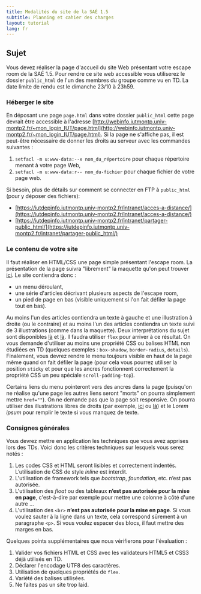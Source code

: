 ```yaml
---
title: Modalités du site de la SAÉ 1.5
subtitle: Planning et cahier des charges
layout: tutorial
lang: fr
---
```


## Sujet

Vous devez réaliser la page d'accueil du site Web présentant votre escape room de la SAÉ 1.5.
Pour rendre ce site web accessible vous utiliserez le dossier `public_html` de l'un des membres du groupe comme vu en TD.
La date limite de rendu est le dimanche 23/10 à 23h59.

### Héberger le site
En déposant une page `page.html` dans votre dossier `public_html` cette page devrait être accessible à l'adresse 
[http://webinfo.iutmontp.univ-montp2.fr/~mon_login_IUT/page.html](http://webinfo.iutmontp.univ-montp2.fr/~mon_login_IUT/page.html).
Si la page ne s'affiche pas, il est peut-être nécessaire de donner les droits au serveur avec les commandes suivantes :
1. `setfacl -m u:www-data:--x nom_du_répertoire` pour chaque répertoire menant à votre page Web,
1. `setfacl -m u:www-data:r-- nom_du-fichier` pour chaque fichier de votre page web.

Si besoin, plus de détails sur comment se connecter en FTP à `public_html` (pour y déposer des fichiers):
* [https://iutdepinfo.iutmontp.univ-montp2.fr/intranet/acces-a-distance/](https://iutdepinfo.iutmontp.univ-montp2.fr/intranet/acces-a-distance/)
* [https://iutdepinfo.iutmontp.univ-montp2.fr/intranet/partager-public_html/](https://iutdepinfo.iutmontp.univ-montp2.fr/intranet/partager-public_html/)

### Le contenu de votre site

Il faut réaliser en HTML/CSS une page simple présentant l'escape room.
La présentation de la page suivra "librement" la maquette qu'on peut trouver [ici]({{site.baseurl}}/assets/maquette.pdf).
Le site contiendra donc :
* un menu déroulant, 
* une série d'articles décrivant plusieurs aspects de l'escape room,
* un pied de page en bas (visible uniquement si l'on fait défiler la page tout en bas).

Au moins l'un des articles contiendra un texte à gauche et une illustration à droite (ou le contraire) et au moins l'un des articles
contiendra un texte suivi de 3 illustrations (comme dans la maquette).
Deux interprétations du sujet sont disponibles [là]({{site.baseurl}}/assets/SAE105_ex1.mp4) et [là]({{site.baseurl}}/assets/SAE105_ex2.mp4).
Il faudra utiliser `flex` pour arriver à ce résultat.
On vous demande d'utiliser au moins une propriété CSS ou balises HTML non étudiées en TD (quelques exemples : `box-shadow`, `border-radius`, `details`).
Finalement, vous devrez rendre le menu toujours visible en haut de la page même quand on fait défiler la page (pour cela vous pourrez utiliser la position `sticky` et pour que les ancres fonctionnent correctement la propriété CSS un peu spéciale `scroll-padding-top`).

Certains liens du menu pointeront vers des ancres dans la page (puisqu'on ne réalise qu'une page les autres liens seront "morts" on pourra simplement mettre `href=""`).
On ne demande pas que la page soit responsive.
On pourra utiliser des illustrations libres de droits (par exemple, [ici](https://unsplash.com/) ou [là](https://uxwing.com)) et le *Lorem ipsum* pour remplir le texte si vous manquez de texte.

### Consignes générales

Vous devrez mettre en application les techniques que vous avez apprises lors des TDs. Voici donc les critères techniques sur lesquels vous serez
notés :

1. Les codes CSS et HTML seront lisibles et correctement indentés. L’utilisation
   de CSS de style *inline* est interdit.
1. L'utilisation de framework tels que *bootstrap*, *foundation*, etc. n’est pas autorisée.
1. L'utilisation des *float* ou des tableaux **n’est pas autorisée pour la mise
   en page**, c'est-à-dire par exemple pour mettre une colonne à côté d'une
   autre ...
1. L'utilisation des `<br>` **n’est pas autorisée pour la mise en page**. Si
   vous voulez sauter à la ligne dans un texte, cela correspond sûrement à un
   paragraphe `<p>`. Si vous voulez espacer des blocs, il faut mettre des
   marges en bas.

Quelques points supplémentaires que nous vérifierons pour l'évaluation :

1. Valider vos fichiers HTML et CSS avec les validateurs HTML5 et CSS3 déjà utilisés en TD.
1. Déclarer l'encodage UTF8 des caractères.
1. Utilisation de quelques propriétés de `flex`.
1. Variété des balises utilisées.
1. Ne faites pas un site trop laid.
